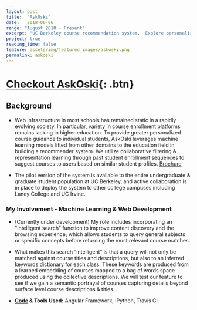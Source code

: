 ```yaml
---
layout: post
title:  "AskOski"
date:   2018-06-06
range: "August 2018 - Present" 
excerpt: "UC Berkeley course recommendation system.  Explore personalized course information based on historic enrollments.  [Check it out.](https://askoski.berkeley.edu)"
project: true
reading_time: false
feature: assets/img/featured_images/askoski.png
permalink: askoski
---
```


# [Checkout AskOski](https://askoski.berkeley.edu/){: .btn} 

## Background

- Web infrastructure in most schools has remained static in a rapidly evolving society. In particular, variety in course enrollment platforms remains lacking in higher education. To provide greater personalized course guidance to individual students, AskOski leverages machine learning models lifted from other domains to the education field in building a recommender system.  We utilize collaborative filtering & representation learning through past student enrollment sequences to suggest courses to users based on similar student profiles. [Brochure]({{site.url}}/assets/files/askoski_brochure.pdf)

- The pilot version of the system is available to the entire undergraduate & graduate student population at UC Berkeley, and active collaboration is in place to deploy the system to other college campuses including Laney College and UC Irvine.  


### My Involvement - Machine Learning & Web Development

- (Currently under development) My role includes incorporating an "intelligent search" function to improve content discovery and the browsing experience, which allows students to query general subjects or specific concepts before returning the most relevant course matches.  <!-- [Proposal summary]({{site.url}}/assets/files/askoski_search_proposal.pdf) -->
- What makes this search “intelligent” is that a query will not only be matched against course titles and descriptions, but also to an inferred keywords dictionary for each class.  These keywords are produced from a learned embedding of courses mapped to a bag of words space produced using the collective descriptions.  We will test our feature to see if we gain a semantic portrayal of courses capturing details beyond surface level course descriptions & titles.

- **[Code](https://github.com/CAHLR/search-keywords/) & Tools Used:** Angular Framework, IPython, Travis CI
